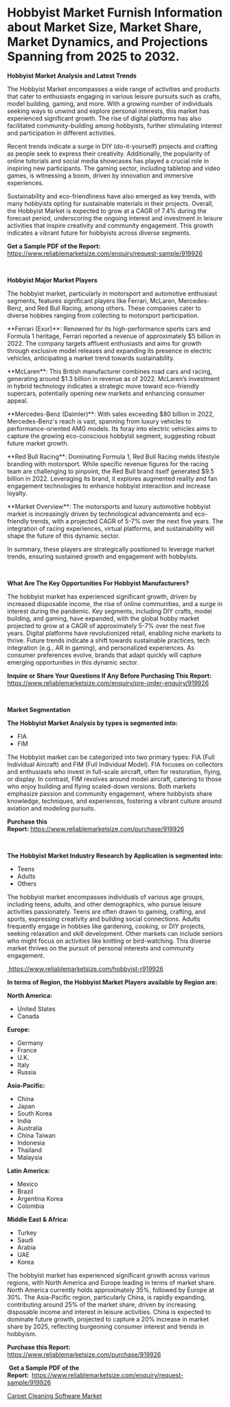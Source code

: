 <p><h1>Hobbyist Market Furnish Information about Market Size, Market Share, Market Dynamics, and Projections Spanning from 2025 to 2032.</h1></p><p><strong>Hobbyist Market Analysis and Latest Trends</strong></p>
<p><p>The Hobbyist Market encompasses a wide range of activities and products that cater to enthusiasts engaging in various leisure pursuits such as crafts, model building, gaming, and more. With a growing number of individuals seeking ways to unwind and explore personal interests, this market has experienced significant growth. The rise of digital platforms has also facilitated community-building among hobbyists, further stimulating interest and participation in different activities.</p><p>Recent trends indicate a surge in DIY (do-it-yourself) projects and crafting as people seek to express their creativity. Additionally, the popularity of online tutorials and social media showcases has played a crucial role in inspiring new participants. The gaming sector, including tabletop and video games, is witnessing a boom, driven by innovation and immersive experiences.</p><p>Sustainability and eco-friendliness have also emerged as key trends, with many hobbyists opting for sustainable materials in their projects. Overall, the Hobbyist Market is expected to grow at a CAGR of 7.4% during the forecast period, underscoring the ongoing interest and investment in leisure activities that inspire creativity and community engagement. This growth indicates a vibrant future for hobbyists across diverse segments.</p></p>
<p><strong>Get a Sample PDF of the Report:&nbsp;</strong> <a href="https://www.reliablemarketsize.com/enquiry/request-sample/919926?utm_campaign=2941&utm_medium=2&utm_source=Github&utm_content=ia&utm_term=06032025&utm_id=hobbyist">https://www.reliablemarketsize.com/enquiry/request-sample/919926</a></p>
<p>&nbsp;</p>
<p><strong>Hobbyist Major Market Players</strong></p>
<p><p>The hobbyist market, particularly in motorsport and automotive enthusiast segments, features significant players like Ferrari, McLaren, Mercedes-Benz, and Red Bull Racing, among others. These companies cater to diverse hobbies ranging from collecting to motorsport participation.</p><p>**Ferrari (Exor)**: Renowned for its high-performance sports cars and Formula 1 heritage, Ferrari reported a revenue of approximately $5 billion in 2022. The company targets affluent enthusiasts and aims for growth through exclusive model releases and expanding its presence in electric vehicles, anticipating a market trend towards sustainability.</p><p>**McLaren**: This British manufacturer combines road cars and racing, generating around $1.3 billion in revenue as of 2022. McLaren’s investment in hybrid technology indicates a strategic move toward eco-friendly supercars, potentially opening new markets and enhancing consumer appeal.</p><p>**Mercedes-Benz (Daimler)**: With sales exceeding $80 billion in 2022, Mercedes-Benz's reach is vast, spanning from luxury vehicles to performance-oriented AMG models. Its foray into electric vehicles aims to capture the growing eco-conscious hobbyist segment, suggesting robust future market growth.</p><p>**Red Bull Racing**: Dominating Formula 1, Red Bull Racing melds lifestyle branding with motorsport. While specific revenue figures for the racing team are challenging to pinpoint, the Red Bull brand itself generated $9.5 billion in 2022. Leveraging its brand, it explores augmented reality and fan engagement technologies to enhance hobbyist interaction and increase loyalty.</p><p>**Market Overview**: The motorsports and luxury automotive hobbyist market is increasingly driven by technological advancements and eco-friendly trends, with a projected CAGR of 5-7% over the next five years. The integration of racing experiences, virtual platforms, and sustainability will shape the future of this dynamic sector.</p><p>In summary, these players are strategically positioned to leverage market trends, ensuring sustained growth and engagement with hobbyists.</p></p>
<p>&nbsp;</p>
<p><strong>What Are The Key Opportunities For Hobbyist Manufacturers?</strong></p>
<p><p>The hobbyist market has experienced significant growth, driven by increased disposable income, the rise of online communities, and a surge in interest during the pandemic. Key segments, including DIY crafts, model building, and gaming, have expanded, with the global hobby market projected to grow at a CAGR of approximately 5-7% over the next five years. Digital platforms have revolutionized retail, enabling niche markets to thrive. Future trends indicate a shift towards sustainable practices, tech integration (e.g., AR in gaming), and personalized experiences. As consumer preferences evolve, brands that adapt quickly will capture emerging opportunities in this dynamic sector.</p></p>
<p><strong>Inquire or Share Your Questions If Any Before Purchasing This Report:</strong> <a href="https://www.reliablemarketsize.com/enquiry/pre-order-enquiry/919926?utm_campaign=2941&utm_medium=2&utm_source=Github&utm_content=ia&utm_term=06032025&utm_id=hobbyist">https://www.reliablemarketsize.com/enquiry/pre-order-enquiry/919926</a></p>
<p>&nbsp;</p>
<p><strong>Market Segmentation</strong></p>
<p><strong>The Hobbyist Market Analysis by types is segmented into:</strong></p>
<p><ul><li>FIA</li><li>FIM</li></ul></p>
<p><p>The Hobbyist market can be categorized into two primary types: FIA (Full Individual Aircraft) and FIM (Full Individual Model). FIA focuses on collectors and enthusiasts who invest in full-scale aircraft, often for restoration, flying, or display. In contrast, FIM revolves around model aircraft, catering to those who enjoy building and flying scaled-down versions. Both markets emphasize passion and community engagement, where hobbyists share knowledge, techniques, and experiences, fostering a vibrant culture around aviation and modeling pursuits.</p></p>
<p><strong>Purchase this Report:&nbsp;</strong><a href="https://www.reliablemarketsize.com/purchase/919926?utm_campaign=2941&utm_medium=2&utm_source=Github&utm_content=ia&utm_term=06032025&utm_id=hobbyist">https://www.reliablemarketsize.com/purchase/919926</a></p>
<p>&nbsp;</p>
<p><strong>The Hobbyist Market Industry Research by Application is segmented into:</strong></p>
<p><ul><li>Teens</li><li>Adults</li><li>Others</li></ul></p>
<p><p>The hobbyist market encompasses individuals of various age groups, including teens, adults, and other demographics, who pursue leisure activities passionately. Teens are often drawn to gaming, crafting, and sports, expressing creativity and building social connections. Adults frequently engage in hobbies like gardening, cooking, or DIY projects, seeking relaxation and skill development. Other markets can include seniors who might focus on activities like knitting or bird-watching. This diverse market thrives on the pursuit of personal interests and community engagement.</p></p>
<p><a href="https://www.reliablemarketsize.com/hobbyist-r919926?utm_campaign=2941&utm_medium=2&utm_source=Github&utm_content=ia&utm_term=06032025&utm_id=hobbyist">&nbsp;https://www.reliablemarketsize.com/hobbyist-r919926</a></p>
<p><strong>In terms of Region, the Hobbyist Market Players available by Region are:</strong></p>
<p>
    <p> <strong> North America: </strong>
        <ul>
            <li>United States</li>
            <li>Canada</li>
        </ul>
        </p> 
    <p> <strong> Europe: </strong>
        <ul>
            <li>Germany</li>
            <li>France</li>
            <li>U.K.</li>
            <li>Italy</li>
            <li>Russia</li>
        </ul>
        </p> 
    <p> <strong> Asia-Pacific: </strong>
        <ul>
            <li>China</li>
            <li>Japan</li>
            <li>South Korea</li>
            <li>India</li>
            <li>Australia</li>
            <li>China Taiwan</li>
            <li>Indonesia</li>
            <li>Thailand</li>
            <li>Malaysia</li>
        </ul>
        </p> 
    <p> <strong> Latin America: </strong>
        <ul>
            <li>Mexico</li>
            <li>Brazil</li>
            <li>Argentina Korea</li>
            <li>Colombia</li>
        </ul>
        </p> 
    <p> <strong> Middle East & Africa: </strong>
        <ul>
            <li>Turkey</li>
            <li>Saudi</li>
            <li>Arabia</li>
            <li>UAE</li>
            <li>Korea</li>
        </ul>
    </p>
    </p>
<p><p>The hobbyist market has experienced significant growth across various regions, with North America and Europe leading in terms of market share. North America currently holds approximately 35%, followed by Europe at 30%. The Asia-Pacific region, particularly China, is rapidly expanding, contributing around 25% of the market share, driven by increasing disposable income and interest in leisure activities. China is expected to dominate future growth, projected to capture a 20% increase in market share by 2025, reflecting burgeoning consumer interest and trends in hobbyism.</p></p>
<p><strong>Purchase this Report: </strong><a href="https://www.reliablemarketsize.com/purchase/919926?utm_campaign=2941&utm_medium=2&utm_source=Github&utm_content=ia&utm_term=06032025&utm_id=hobbyist">https://www.reliablemarketsize.com/purchase/919926</a></p>
<p>&nbsp;<strong>Get a Sample PDF of the Report:&nbsp;&nbsp;</strong><a href="https://www.reliablemarketsize.com/enquiry/request-sample/919926?utm_campaign=2941&utm_medium=2&utm_source=Github&utm_content=ia&utm_term=06032025&utm_id=hobbyist">https://www.reliablemarketsize.com/enquiry/request-sample/919926</a></p>
<p><strong></strong></p>
<p><p><a href="https://github.com/memorirummy/Market-Research-Report-List-1/blob/main/carpet-cleaning-software-market.md?utm_campaign=2941&utm_medium=2&utm_source=Github&utm_content=ia&utm_term=06032025&utm_id=hobbyist">Carpet Cleaning Software Market</a></p></p>